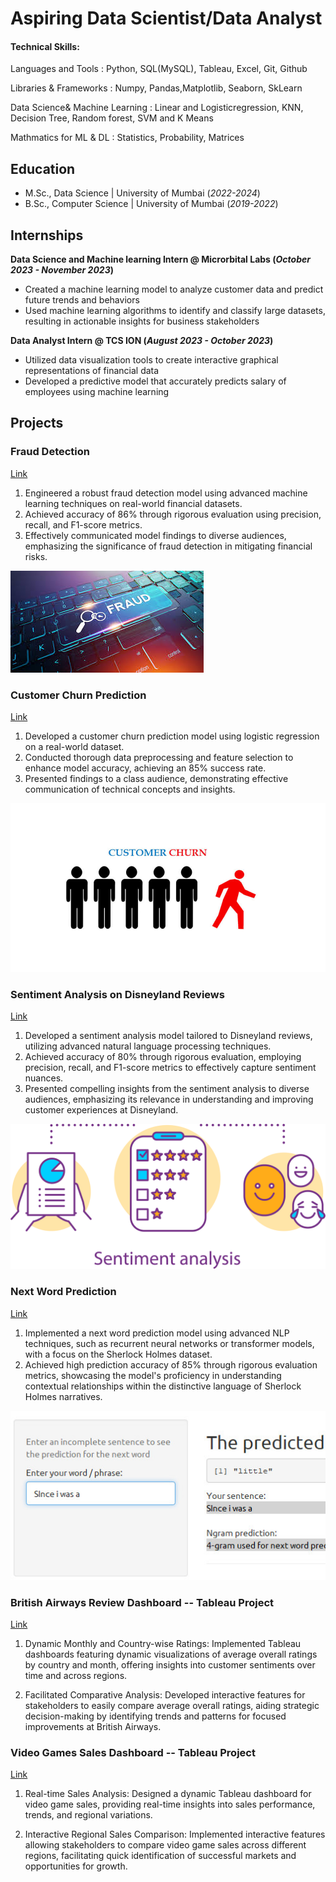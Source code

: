 # Aspiring Data Scientist/Data Analyst

#### Technical Skills: 
Languages and Tools : Python, SQL(MySQL), Tableau, Excel, Git, Github

Libraries & Frameworks : Numpy, Pandas,Matplotlib, Seaborn, SkLearn

Data Science& Machine Learning : Linear and Logisticregression, KNN, Decision Tree, Random forest, SVM and K Means

Mathmatics for ML & DL : Statistics, Probability, Matrices

## Education								       		
- M.Sc., Data Science	| University of Mumbai (_2022-2024_)	 			        		
- B.Sc., Computer Science | University of Mumbai (_2019-2022_)

## Internships
**Data Science and Machine learning Intern @ Microrbital Labs (_October 2023 - November 2023_)**
- Created a machine learning model to analyze customer data and predict future trends and behaviors
- Used machine learning algorithms to identify and classify large datasets, resulting in actionable insights for business stakeholders

**Data Analyst Intern @ TCS ION (_August 2023 - October 2023_)**
- Utilized data visualization tools to create interactive graphical representations of financial data
- Developed a predictive model that accurately predicts salary of employees using machine learning

## Projects
### Fraud Detection
[Link](https://github.com/Anusha1901/fraud_detection)

1. Engineered a robust fraud detection model using advanced machine learning techniques on real-world financial datasets.
2. Achieved accuracy of 86% through rigorous evaluation using precision, recall, and F1-score metrics.
3. Effectively communicated model findings to diverse audiences, emphasizing the significance of fraud detection in mitigating financial risks.

![fraud](/assets/img/fraud.jpg)


### Customer Churn Prediction
[Link](https://github.com/Anusha1901/churn_prediction)

1. Developed a customer churn prediction model using logistic regression on a real-world dataset.
2. Conducted thorough data preprocessing and feature selection to enhance model accuracy, achieving an 85% success rate.
3. Presented findings to a class audience, demonstrating effective communication of technical concepts and insights.

![churn](/assets/img/churn.jpg)


### Sentiment Analysis on Disneyland Reviews
[Link](https://github.com/Anusha1901/nlp_projects/blob/main/disneyland_review.ipynb)

1. Developed a sentiment analysis model tailored to Disneyland reviews, utilizing advanced natural language processing techniques.
2. Achieved accuracy of 80%  through rigorous evaluation, employing precision, recall, and F1-score metrics to effectively capture sentiment nuances.
3. Presented compelling insights from the sentiment analysis to diverse audiences, emphasizing its relevance in understanding and improving customer experiences at    Disneyland.

![sentiment](/assets/img/sentiment.png)


### Next Word Prediction
[Link](https://github.com/Anusha1901/nlp_projects/blob/main/nextword.ipynb)

1. Implemented a next word prediction model using advanced NLP techniques, such as recurrent neural networks or transformer models, with a focus on the Sherlock Holmes    dataset.
2. Achieved high prediction accuracy of 85% through rigorous evaluation metrics, showcasing the model's proficiency in understanding contextual relationships within    the distinctive language of Sherlock Holmes narratives.

![nextword](/assets/img/nextword.jpg)

### British Airways Review Dashboard -- Tableau Project
[Link](https://public.tableau.com/app/profile/anusha.dixit3618/viz/British_airways/Dashboard1)

1. Dynamic Monthly and Country-wise Ratings:
Implemented Tableau dashboards featuring dynamic visualizations of average overall ratings by country and month, offering insights into customer sentiments over time and across regions.

2. Facilitated Comparative Analysis:
Developed interactive features for stakeholders to easily compare average overall ratings, aiding strategic decision-making by identifying trends and patterns for focused improvements at British Airways.

### Video Games Sales Dashboard -- Tableau Project
[Link](https://public.tableau.com/app/profile/anusha.dixit3618/viz/VideoGamesSalesAnalysis_17086004168410/Dashboard1)

1. Real-time Sales Analysis:
Designed a dynamic Tableau dashboard for video game sales, providing real-time insights into sales performance, trends, and regional variations.

2. Interactive Regional Sales Comparison:
Implemented interactive features allowing stakeholders to compare video game sales across different regions, facilitating quick identification of successful markets and opportunities for growth.
